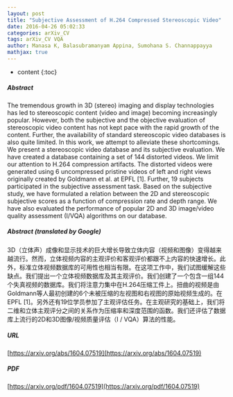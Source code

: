 ```yaml
---
layout: post
title: "Subjective Assessment of H.264 Compressed Stereoscopic Video"
date: 2016-04-26 05:02:33
categories: arXiv_CV
tags: arXiv_CV VQA
author: Manasa K, Balasubramanyam Appina, Sumohana S. Channappayya
mathjax: true
---
```


* content
{:toc}

##### Abstract
The tremendous growth in 3D (stereo) imaging and display technologies has led to stereoscopic content (video and image) becoming increasingly popular. However, both the subjective and the objective evaluation of stereoscopic video content has not kept pace with the rapid growth of the content. Further, the availability of standard stereoscopic video databases is also quite limited. In this work, we attempt to alleviate these shortcomings. We present a stereoscopic video database and its subjective evaluation. We have created a database containing a set of 144 distorted videos. We limit our attention to H.264 compression artifacts. The distorted videos were generated using 6 uncompressed pristine videos of left and right views originally created by Goldmann et al. at EPFL [1]. Further, 19 subjects participated in the subjective assessment task. Based on the subjective study, we have formulated a relation between the 2D and stereoscopic subjective scores as a function of compression rate and depth range. We have also evaluated the performance of popular 2D and 3D image/video quality assessment (I/VQA) algorithms on our database.

##### Abstract (translated by Google)
3D（立体声）成像和显示技术的巨大增长导致立体内容（视频和图像）变得越来越流行。然而，立体视频内容的主观评价和客观评价都跟不上内容的快速增长。此外，标准立体视频数据库的可用性也相当有限。在这项工作中，我们试图缓解这些缺点。我们提出一个立体视频数据库及其主观评价。我们创建了一个包含一组144个失真视频的数据库。我们将注意力集中在H.264压缩工件上。扭曲的视频是由Goldmann等人最初创建的6个未被压缩的左视图和右视图的原始视频生成的。在EPFL [1]。另外还有19位学员参加了主观评估任务。在主观研究的基础上，我们将二维和立体主观评分之间的关​​系作为压缩率和深度范围的函数。我们还评估了数据库上流行的2D和3D图像/视频质量评估（I / VQA）算法的性能。

##### URL
[https://arxiv.org/abs/1604.07519](https://arxiv.org/abs/1604.07519)

##### PDF
[https://arxiv.org/pdf/1604.07519](https://arxiv.org/pdf/1604.07519)

